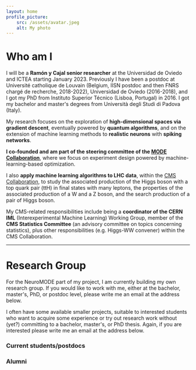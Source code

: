 ```yaml
---
layout: home
profile_picture:
    src: /assets/avatar.jpeg
    alt: My photo
---
```


# Who am I

I will be a **Ramón y Cajal senior researcher** at the Universidad de Oviedo and ICTEA starting January 2023. Previously I have been a postdoc at Université catholique de Louvain (Belgium, IISN postdoc and then FNRS chargé de recherche, 2018-2022), Universidad de Oviedo (2016-2018), and I got my PhD from Instituto Superior Técnico (Lisboa, Portugal) in 2016. I got my bachelor and master's degrees from Università degli Studi di Padova (Italy).

My research focuses on the exploration of **high-dimensional spaces via gradient descent**, eventually powered by **quantum algorithms**, and on the extension of machine learning methods to **realistic neurons** with **spiking networks**.

**I co-founded and am part of the steering committee of the [MODE Collaboration](https://mode-collaboration.github.io/)**, where we focus on experiment design powered by machine-learning-based optimization.

I also **apply machine learning algorithms to LHC data**, within the [CMS Collaboration](https://cms.cern/collaboration), to study the associated production of the Higgs boson with a top quark pair (ttH) in final states with many leptons, the properties of the associated production of a W and a Z boson, and the search production of a pair of Higgs boson.

My CMS-related responsibilities include being a **coordinator of the CERN IML** (Interexperimental Machine Learning) Working Group, member of the **CMS Statistics Committee** (an advisory committee on topics concerning statistics), plus other responsibilities (e.g. Higgs-WW convener) within the CMS Collaboration.

***

# Research Group

For the NeuroMODE part of my project, I am currently building my own research group. If you would like to work with me, either at the bachelor, master's, PhD, or postdoc level, please write me an email at the address below.

I often have some available smaller projects, suitable to interested students who want to acquire some experience or try out research work without (yet?) committing to a bachelor, master's, or PhD thesis. Again, if you are interested please write me an email at the address below.


### Current students/postdocs

### Alumni

